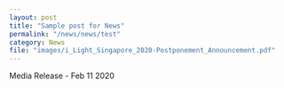 ```yaml
---
layout: post
title: "Sample post for News"
permalink: "/news/news/test"
category: News
file: "images/i_Light_Singapore_2020-Postponement_Announcement.pdf"
---
```

Media Release - Feb 11 2020

